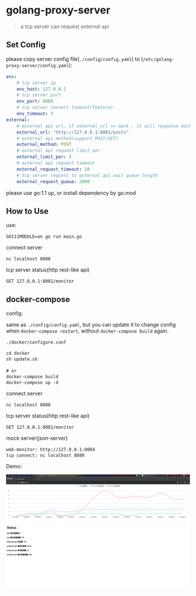# golang-proxy-server

> a tcp server can request external api 

## Set Config

please copy server config file(`./config/config.yaml`) to (`/etc/golang-proxy-server/config.yaml`):

```yaml
env: 
    # tcp server ip
    env_host: 127.0.0.1
    # tcp server port
    env_port: 8080
    # tcp server connect timeout(feature)
    env_timeout: 3
external:
    # external api url, if external_url == mock , it will response mock data
    external_url: "http://127.0.0.1:8083/posts"
    # external api method(support POST/GET)
    external_method: POST
    # external api request limit per
    external_limit_per: 3
    # external api request timeout
    external_request_timeout: 10
    # tcp server request to external api wait queue length
    external_request_queue: 2000
```

please use go:1.1 up, or install dependency by go.mod

## How to Use

use:

```
GO111MODULE=on go run main.go
```

connect server

```
nc localhost 8080
```

tcp server status(http rest-like api)

```
GET 127.0.0.1:8081/monitor
```

## docker-compose

config:

same as `./config/config.yaml`, but you can update it to change config when `docker-compose restart`, without `docker-compose build` again.

```
./docker/configure.conf
```

```
cd docker
sh update.sh

# or
docker-compose build
docker-compose up -d
```

connect server

```
nc localhost 8080
```

tcp server status(http rest-like api)

```
GET 127.0.0.1:8081/monitor
```

mock server(json-server)

```
web-monitor: http://127.0.0.1:8084
tcp connect: nc localhost 8080
```

Demo:

![web-monitor](./web-monitor.jpg)